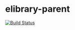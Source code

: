 # elibrary-parent
[![Build Status](https://travis-ci.org/hukacode/elibrary-parent.svg?branch=master)](https://travis-ci.org/hukacode/elibrary-parent)
